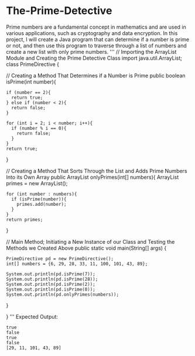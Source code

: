 # The-Prime-Detective
Prime numbers are a fundamental concept in mathematics and are used in various applications, such as cryptography and data encryption. In this project, I will create a Java program that can determine if a number is prime or not, and then use this program to traverse through a list of numbers and create a new list with only prime numbers.
'''
// Importing the ArrayList Module and Creating the Prime Detective Class
import java.util.ArrayList;
class PrimeDirective {
  
  // Creating a Method That Determines if a Number is Prime
  public boolean isPrime(int number){
    
    if (number == 2){
      return true;
    } else if (number < 2){
      return false;
    }
    
    for (int i = 2; i < number; i++){
      if (number % i == 0){
        return false;
      } 
    }
    return true;
  }
  
  // Creating a Method That Sorts Through the List and Adds Prime Numbers Into its Own Array
  public ArrayList<Integer> onlyPrimes(int[] numbers){
    ArrayList<Integer> primes = new ArrayList<Integer>();

    for (int number : numbers){
      if (isPrime(number)){
        primes.add(number);
      }
    }
    return primes;
  }

  // Main Method; Initiating a New Instance of our Class and Testing the Methods we Created Above
  public static void main(String[] args) {

    PrimeDirective pd = new PrimeDirective();
    int[] numbers = {6, 29, 28, 33, 11, 100, 101, 43, 89};

    System.out.println(pd.isPrime(7));
    System.out.println(pd.isPrime(28));
    System.out.println(pd.isPrime(2));
    System.out.println(pd.isPrime(0));
    System.out.println(pd.onlyPrimes(numbers));

  }  

}
'''
Expected Output:
```
true
false
true
false
[29, 11, 101, 43, 89]
```
